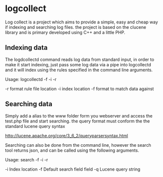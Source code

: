 logcollect
==========
Log collect is a project which aims to provide a simple, easy and
cheap way if indexing and searching log files. the project is based
on the clucene library and is primary developed using C++ and a little
PHP.

Indexing data
-------------
The logdcollectd command reads log data from standard input, 
in order to make it start indexing, just pass some log data
via a pipe into logcollectd and it will index using the rules
specified in the command line arguments.


Usage: logcollectd -f <format> -i <index> -r <rules>

   -r format rule file location
   -i index location
   -f format to match data against

Searching data
--------------
Simply add a alias to the www folder form you webserver and
access the test.php file and start searching. the query format
must conform the the standard lucene query syntax

http://lucene.apache.org/core/3_6_2/queryparsersyntax.html


Searching can also be done from the command line, however
the search tool returns json, and can be called using the
following arguments.

Usage: search -f <format> -i <index> -r <rules>

   -i Index location
   -f Default search field field
   -q Lucene query string



